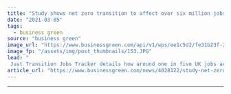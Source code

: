 ```yaml
---
title: "Study shows net zero transition to affect over six million jobs, as criticism grows of Budget's 'climate failure'"
date: "2021-03-05"
tags: 
  - business green
source: "business green"
image_url: "https://www.businessgreen.com/api/v1/wps/ee1c5d2/fe31b23f-2746-4feb-ac2c-2b2510513d21/6/wind-350x250-185x114.JPG"
image_fp: "/assets/img/post_thumbnails/153.JPG"
lead: "
 Just Transition Jobs Tracker details how around one in five UK jobs are likely to be affected either positively or negatively by the net zero transition, further cranking up pressure on government to deliver coherent transition plan ..."
article_url: "https://www.businessgreen.com/news/4028122/study-net-zero-transition-affect-million-jobs-criticism-grows-budget-climate-failure"
---
```


---
